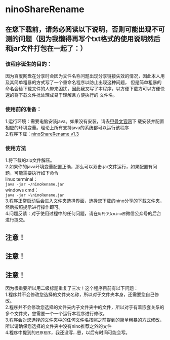 # ninoShareRename
## 在您下载前，请务必阅读以下说明，否则可能出现不可测的问题（因为我懒得再写个txt格式的使用说明然后和jar文件打包在一起了：）
### 该程序诞生的目的：
因为百度网盘在分享时会因为文件名称问题出现分享链接失效的情况，因此本人用及其简单粗暴的方式写了一个重命名程序以防止出现这种问题，
但是简单粗暴的命名会给下载文件的人带来困扰，因此我又写了本程序，以方便下载方可以方便快速的将下载文件批处理成易于理解且方便执行的
文件名。
### 使用前的准备：
1.运行环境：需要电脑安装java。如果没有安装，请去[甲骨文官网](http://www.oracle.com/technetwork/java/javase/downloads/index.html)下
载安装并配置相应的环境变量。理论上所有支持java的系统都可以运行该程序<br />
2.程序下载：[ninoShareRename v1.3](https://raw.githubusercontent.com/azhaizhai/ninoShareRename/master/ninoRename.zip)<br />
### 使用方法
1.将下载的zip文件解压。<br />
2.如果你的java环境变量配置正确，那么可以双击.jar文件运行，如果配置有问题，可能需要执行如下命令<br />
linux terminal：<br />
`java -jar ~/ninoRename.jar`<br />
windows cmd：<br />
`java -jar ~\ninoRename.jar`<br />
3.程序正常启动后会进入文件夹选择界面，选择您下载的nino分享的下载文件夹，然后按照提示进行操作即可。<br />
4.问题反馈：对于使用过程中的任何问题，请在`周刊少女nino酱`微信公众号的后台进行提交。<br />
## 注意！
## 注意！
## 注意！
因为很重要所以用二级标题重复了三次！这个程序目前有以下问题：<br />
1.程序并不会修改您选择的文件夹名称，所以对于文件夹本身，还需要您自己修改。<br />
2.程序并不会修改您选择的文件夹内子文件夹中的文件，所以对于有着嵌套关系的多个文件夹，您需要一个一个运行本程序进行修改。<br />
3.程序会对您选择的文件夹中的任何文件名按照之前提到的简单粗暴的方式修改，所以请确保您选择的文件夹中没有nino推荐之外的文件<br />
4.程序中提到的`还原程序`，我还没写...恩，以后有时间可能会写。<br />
